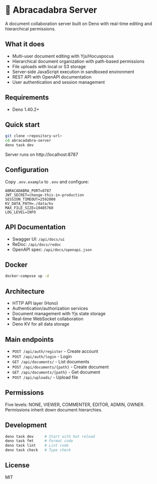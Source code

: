 # 🎩 Abracadabra Server

A document collaboration server built on Deno with real-time editing and hierarchical permissions.

## What it does

- Multi-user document editing with Yjs/Hocuspocus
- Hierarchical document organization with path-based permissions
- File uploads with local or S3 storage
- Server-side JavaScript execution in sandboxed environment
- REST API with OpenAPI documentation
- User authentication and session management

## Requirements

- Deno 1.40.2+

## Quick start

```bash
git clone <repository-url>
cd abracadabra-server
deno task dev
```

Server runs on http://localhost:8787

## Configuration

Copy `.env.example` to `.env` and configure:

```
ABRACADABRA_PORT=8787
JWT_SECRET=change-this-in-production
SESSION_TIMEOUT=2592000
KV_DATA_PATH=./data/kv
MAX_FILE_SIZE=10485760
LOG_LEVEL=INFO
```

## API Documentation

- Swagger UI: `/api/docs/ui`
- ReDoc: `/api/docs/redoc`
- OpenAPI spec: `/api/docs/openapi.json`

## Docker

```bash
docker-compose up -d
```

## Architecture

- HTTP API layer (Hono)
- Authentication/authorization services
- Document management with Yjs state storage
- Real-time WebSocket collaboration
- Deno KV for all data storage

## Main endpoints

- `POST /api/auth/register` - Create account
- `POST /api/auth/login` - Login
- `GET /api/documents/` - List documents
- `POST /api/documents/{path}` - Create document
- `GET /api/documents/{path}` - Get document
- `POST /api/uploads/` - Upload file

## Permissions

Five levels: NONE, VIEWER, COMMENTER, EDITOR, ADMIN, OWNER. Permissions inherit down document hierarchies.

## Development

```bash
deno task dev     # Start with hot reload
deno task fmt     # Format code
deno task lint    # Lint code
deno task check   # Type check
```

## License

MIT

